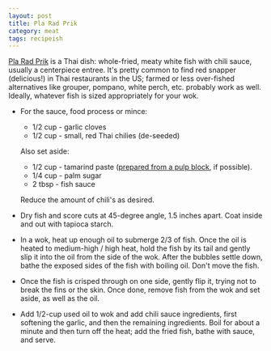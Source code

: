 ```yaml
---
layout: post
title: Pla Rad Prik
category: meat
tags: recipeish
---
```


[Pla Rad Prik][pla_rad_prik] is a Thai dish: whole-fried, meaty white fish with
chili sauce, usually a centerpiece entree. It's pretty common to find red
snapper (delicious!) in Thai restaurants in the US; farmed or less over-fished
alternatives like grouper, pompano, white perch, etc. probably work as
well. Ideally, whatever fish is sized appropriately for your wok.

- For the sauce, food process or mince:
  * 1/2 cup - garlic cloves
  * 1/2 cup - small, red Thai chilies (de-seeded)

  Also set aside:
  * 1/2 cup - tamarind paste ([prepared from a pulp block][tamarindo], if possible).
  * 1/4 cup - palm sugar
  * 2 tbsp - fish sauce

  Reduce the amount of chili's as desired.

- Dry fish and score cuts at 45-degree angle, 1.5 inches apart. Coat inside and
  out with tapioca starch.
- In a wok, heat up enough oil to submerge 2/3 of fish. Once the oil is heated
  to medium-high / high heat, hold the fish by its tail and gently slip it into
  the oil from the side of the wok. After the bubbles settle down, bathe the
  exposed sides of the fish with boiling oil. Don't move the fish.
- Once the fish is crisped through on one side, gently flip it, trying not to
  break the fins or the skin. Once done, remove fish from the wok and set aside,
  as well as the oil.
- Add 1/2-cup used oil to wok and add chili sauce ingredients, first softening
  the garlic, and then the remaining ingredients. Boil for about a minute and
  then turn off the heat; add the fried fish, bathe with sauce, and serve.

[pla_rad_prik]: https://www.google.com/search?q=Pla+Rad+Prik&source=lnms&tbm=isch
[tamarindo]: https://www.youtube.com/watch?v=tgf1CI0w4FA
